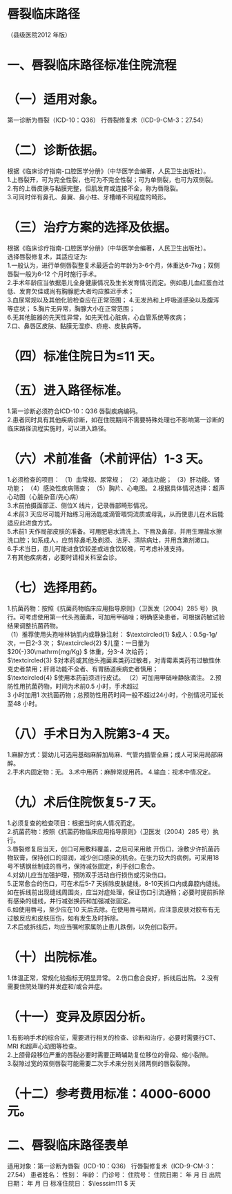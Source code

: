 # 唇裂临床路径  
（县级医院2012 年版）  
# 一、唇裂临床路径标准住院流程  
# （一）适用对象。  
第一诊断为唇裂（ICD-10：Q36） 行唇裂修复术（ICD-9-CM-3：27.54）  
# （二）诊断依据。  
根据《临床诊疗指南-口腔医学分册》（中华医学会编著，人民卫生出版社）。  
1.上唇裂开，可为完全性裂，也可为不完全性裂；可为单侧裂，也可为双侧裂。  
2.有的上唇皮肤与黏膜完整，但肌发育或连接不全，称为唇隐裂。  
3.可同时伴有鼻孔、鼻翼、鼻小柱、牙槽嵴不同程度的畸形。  
# （三）治疗方案的选择及依据。  
根据《临床诊疗指南-口腔医学分册》（中华医学会编著，人民卫生出版社）。  
选择唇裂修复术，其适应证为:  
1.一般认为，进行单侧唇裂整复术最适合的年龄为3-6个月，体重达6-7kg；双侧唇裂一般为6-12 个月时施行手术。  
2.手术年龄应当依据患儿全身健康情况及生长发育情况而定。例如患儿血红蛋白过低、发育欠佳或尚有胸腺肥大者均应推迟手术；  
3.血尿常规以及其他化验检查应在正常范围； 4.无发热和上呼吸道感染以及腹泻等症状； 5.胸片无异常，胸腺大小在正常范围；  
6.无其他脏器的先天性异常，如先天性心脏病，心血管系统等疾病；  
7.口、鼻唇区皮肤、黏膜无湿疹、疥疮、皮肤病等。  
# （四）标准住院日为≤11 天。  
# （五）进入路径标准。  
1.第一诊断必须符合ICD-10：Q36 唇裂疾病编码。  
2.患者同时具有其他疾病诊断，如在住院期间不需要特殊处理也不影响第一诊断的临床路径流程实施时，可以进入路径。  
# （六）术前准备（术前评估）1-3 天。  
1.必须检查的项目： （1）血常规、尿常规； （2）凝血功能； （3）肝功能、肾功能； （4）感染性疾病筛查； （5）胸片、心电图。 2.根据具体情况选择：超声心动图（心脏杂音/先心病）  
3.术前拍摄面部正、侧位X 线片，记录唇部畸形情况。  
4.术前3 天应尽可能开始练习用汤匙或滴管喂饲流质或母乳，从而使患儿在术后能适应此进食方式。  
5.术前1 天作局部皮肤的准备。可用肥皂水清洗上、下唇及鼻部，并用生理盐水擦洗口腔；如系成人，应剪除鼻毛及剃须、洁牙、清除病灶，并用含漱剂漱口。  
6.手术当日，患儿可能进食饮较差或进食饮较晚，可考虑补液支持。  
7.有其他疾病者，必要时请相关科室会诊。  
# （七）选择用药。  
1.抗菌药物：按照《抗菌药物临床应用指导原则》（卫医发〔2004〕285 号）执行。可考虑使用第一代头孢菌素，可加用甲硝唑；明确感染患者，可根据药敏试验结果调整抗菌药物。  
（1）推荐使用头孢唑林钠肌内或静脉注射： $\textcircled{1} $成人：0.5g-1g/次，一日2-3 次； $\textcircled{2} $儿童：一日量为 $20{-}30\mathrm{mg/Kg} $ 体重，分3-4 次给药；  
$\textcircled{3} $对本药或其他头孢菌素类药过敏者，对青霉素类药有过敏性休克史者禁用；肝肾功能不全者、有胃肠道疾病史者慎用；  
$\textcircled{4} $使用本药前须进行皮试。 （2）可加用甲硝唑静脉滴注。 2.预防性用抗菌药物，时间为术前0.5 小时，手术超过  
3 小时加用1 次抗菌药物；总预防性用药时间一般不超过24小时，个别情况可延长至48 小时。  
# （八）手术日为入院第3-4 天。  
1.麻醉方式：婴幼儿可选用基础麻醉加局麻、气管内插管全麻；成人可采用局部麻醉。  
2.手术内固定物：无。    3.术中用药：麻醉常规用药。     4.输血：视术中情况定。  
# （九）术后住院恢复5-7 天。  
1.必须复查的检查项目：根据当时病人情况而定。  
2.抗菌药物：按照《抗菌药物临床应用指导原则》（卫医发〔2004〕285 号）执行。  
3.唇裂修复后当天，创口可用敷料覆盖，之后可采用敞 开伤口，涂敷少许抗菌药物软膏，保持创口的湿润，减少创口感染的机会。在张力较大的病例，可采用18 号不锈钢丝制成的唇弓，保持减张固定，利于创口愈合。  
4.对幼儿应当加强护理，预防双手活动自行损伤或污染伤口。  
5.正常愈合的伤口，可在术后5-7 天拆除皮肤缝线，8-10天拆口内或鼻腔内缝线。如在拆线前出现缝线周围炎，应当对症处理，保证伤口引流通畅；必要时提前拆除有感染的缝线，并行减张换药和加强减张固定。  
6.如使用唇弓，至少应在10 天后去除。在使用唇弓期间，应注意皮肤对胶布有无过敏反应和皮肤压伤，如有发生及时拆除。  
7.术后或拆线后，均应当嘱咐家属防止患儿跌倒，以免创口裂开。  
# （十）出院标准。  
1.体温正常，常规化验指标无明显异常。 2.伤口愈合良好，拆线后出院。 2.没有需要住院处理的并发症和/或合并症。  
# （十一）变异及原因分析。  
1.有影响手术的综合征，需要进行相关的检查、诊断和治疗，必要时需要行CT、MRI 和超声心动图等检查。  
2.上颌骨段移位严重的唇裂必要时需要正畸辅助复位移位的骨段、缩小裂隙。  
3.裂隙过宽的双侧唇裂可能需要二次手术来分别关闭两侧的唇裂裂隙。  
#  （十二）参考费用标准：4000-6000 元。  
# 二、唇裂临床路径表单  
适用对象：第一诊断为唇裂（ICD-10：Q36） 行唇裂修复术（ICD-9-CM-3：27.54） 患者姓名：           性别：    年龄：    门诊号：       住院号：       住院日期：   年  月  日    出院日期：   年  月   日     标准住院日： $\lesssim\!11 $ 天  
